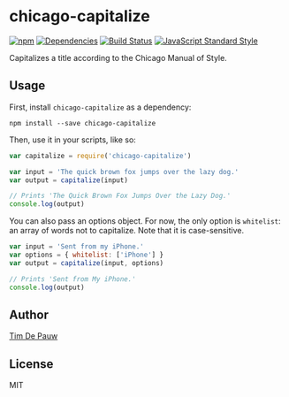 # chicago-capitalize

[![npm](https://img.shields.io/npm/v/chicago-capitalize.svg)](https://www.npmjs.com/package/chicago-capitalize) [![Dependencies](https://img.shields.io/david/timdp/chicago-capitalize.svg)](https://david-dm.org/timdp/chicago-capitalize) [![Build Status](https://img.shields.io/travis/timdp/chicago-capitalize.svg)](https://travis-ci.org/timdp/chicago-capitalize) [![JavaScript Standard Style](https://img.shields.io/badge/code%20style-standard-brightgreen.svg)](https://github.com/feross/standard)

Capitalizes a title according to the Chicago Manual of Style.

## Usage

First, install `chicago-capitalize` as a dependency:

```shell
npm install --save chicago-capitalize
```

Then, use it in your scripts, like so:

```js
var capitalize = require('chicago-capitalize')

var input = 'The quick brown fox jumps over the lazy dog.'
var output = capitalize(input)

// Prints 'The Quick Brown Fox Jumps Over the Lazy Dog.'
console.log(output)
```

You can also pass an options object. For now, the only option is `whitelist`:
an array of words not to capitalize. Note that it is case-sensitive.

```js
var input = 'Sent from my iPhone.'
var options = { whitelist: ['iPhone'] }
var output = capitalize(input, options)

// Prints 'Sent from My iPhone.'
console.log(output)
```

## Author

[Tim De Pauw](https://tmdpw.eu/)

## License

MIT
